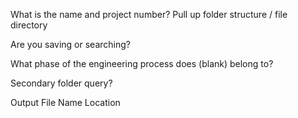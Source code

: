 What is the name and project number?
    Pull up folder structure / file directory

Are you saving or searching?

What phase of the engineering process does (blank) belong to?

Secondary folder query?

Output
    File Name
    Location
